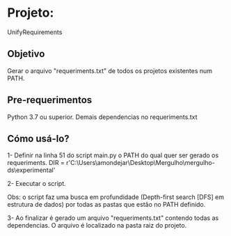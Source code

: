 # Projeto: 
UnifyRequirements

## Objetivo
Gerar o arquivo "requeriments.txt" de todos os projetos existentes num PATH.

## Pre-requerimentos
Python 3.7 ou superior. 
Demais dependencias no requeriments.txt

## Cómo usá-lo?

1- Definir na linha 51 do script main.py o PATH do qual quer ser gerado os requeriments.
DIR = r'C:\Users\amondejar\Desktop\Mergulho\mergulho-ds\experimental'

2- Executar o script.

Obs: o script faz uma busca em profundidade (Depth-first search [DFS] em estrutura de dados) por todas as pastas que estão no PATH definido.

3- Ao finalizar é gerado um arquivo "requeriments.txt" contendo todas as dependencias. O arquivo é localizado na pasta raiz do projeto.